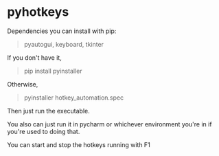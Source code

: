 # pyhotkeys

Dependencies you can install with pip:
> pyautogui, keyboard, tkinter

If you don't have it,
> pip install pyinstaller 

Otherwise,
> pyinstaller hotkey_automation.spec

Then just run the executable. 

You also can just run it in pycharm or whichever environment you're in if you're used to doing that.

You can start and stop the hotkeys running with F1
